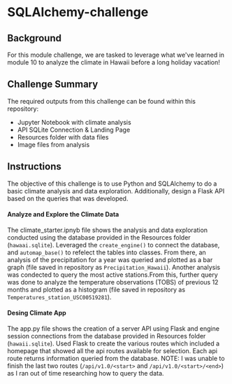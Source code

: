 # SQLAlchemy-challenge
## Background
For this module challenge, we are tasked to leverage what we've learned in module 10 to analyze the climate in Hawaii 
before a long holiday vacation! 

## Challenge Summary
The required outputs from this challenge can be found within this repository:
* Jupyter Notebook with climate analysis 
* API SQLite Connection & Landing Page
* Resources folder with data files
* Image files from analysis

## Instructions
The objective of this challenge is to use Python and SQLAlchemy to do a basic climate analysis and data exploration. 
Additionally, design a Flask API based on the queries that was developed.

#### Analyze and Explore the Climate Data
The climate_starter.ipnyb file shows the analysis and data exploration conducted using the database provided in the 
Resources folder (`hawaai.sqlite`). Leveraged the `create_engine()` to connect the database, and `automap_base()`
to refelect the tables into classes. From there, an analysis of the precipitation for a year was queried and plotted as
a bar graph (file saved in repository as `Precipitation_Hawaii`). Another analysis was condected to query the most active stations.From this, further query was done to analyze the temperature observations (TOBS) of previous 12 months and plotted as a histogram (file saved in repository as `Temperatures_station_USC00519281`).

#### Desing Climate App
The app.py file shows the creation of a server API using Flask and engine session connections from the database provided in
Resources folder (`hawaii.sqlite`). Used Flask to create the various routes which included a homepage that showed all the api routes available for selection. Each api route returns information queried from the database.
NOTE: I was unable to finish the last two routes (`/api/v1.0/<start>` and `/api/v1.0/<start>/<end>`) as I ran out of time researching how to query the data.





